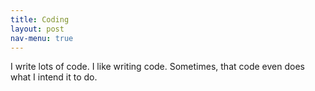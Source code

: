 ```yaml
---
title: Coding
layout: post
nav-menu: true
---
```

I write lots of code. I like writing code. Sometimes, that code even does what
I intend it to do.
